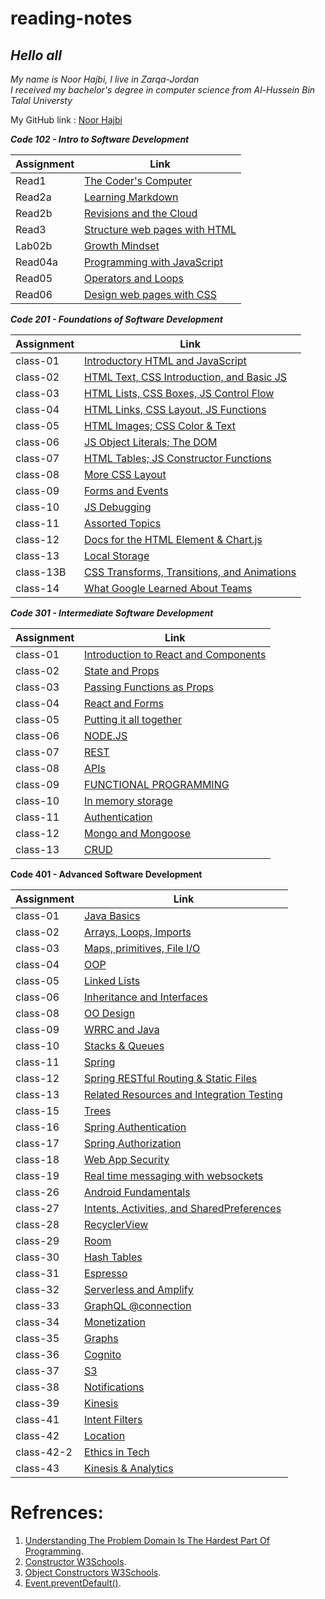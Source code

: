 # reading-notes


## *Hello all*

*My name is Noor Hajbi, I live in Zarqa-Jordan*  
*I received my bachelor's degree in computer science from Al-Hussein Bin Talal Universty*  

My GitHub link : [Noor Hajbi](https://github.com/NoorHajbi)

***Code 102 - Intro to Software Development***

| Assignment |             Link                             |
| -----------|----------------------------------------------|
|  Read1     | [The Coder's Computer](102/read1.md)         |
|  Read2a    | [Learning Markdown](102/read02a.md)          |
|  Read2b    | [Revisions and the Cloud](102/read02b.md)    |
|  Read3     | [Structure web pages with HTML](102/read3.md)|
|  Lab02b    | [Growth Mindset](102/lab02b.md)              |
|  Read04a   | [Programming with JavaScript](102/read04a.md)|
|  Read05    | [Operators and Loops](102/read05.md)         |
|  Read06    | [Design web pages with CSS](102/read06.md)   |  
  
***Code 201 - Foundations of Software Development***  

| Assignment |             Link                                              |
| -----------|---------------------------------------------------------------|
|  class-01  |[Introductory HTML and JavaScript](201/class-01.md)            |
|  class-02  |[HTML Text, CSS Introduction, and Basic JS](201/class-02.md)   |
|  class-03  |[HTML Lists, CSS Boxes, JS Control Flow](201/class-03.md)      |
|  class-04  |[HTML Links, CSS Layout, JS Functions](201/class-04.md)        |
|  class-05  |[HTML Images; CSS Color & Text](201/class-05.md)               |
|  class-06  |[JS Object Literals; The DOM](201/class-06.md)                 |
|  class-07  |[HTML Tables; JS Constructor Functions](201/class-07.md)       |
|  class-08  |[           More CSS Layout   ](201/class-08.md)               |
|  class-09  |[           Forms and Events  ](201/class-09.md)               |
|  class-10  |[           JS Debugging      ](201/class-10.md)               |
|  class-11  |[           Assorted Topics   ](201/class-11.md)               |
|  class-12  |[Docs for the HTML Element & Chart.js](201/class-12.md)        |
|  class-13  |[        Local Storage        ](201/class-13.md)               |
| class-13B  |[CSS Transforms, Transitions, and Animations](201/class-13b.md)|
|  class-14  |[What Google Learned About Teams](201/class-14.md)             |

   
***Code 301 - Intermediate Software Development***   
 

| Assignment |             Link                                          |
| -----------|-----------------------------------------------------------|
|  class-01  |[Introduction to React and Components](301/class01.md)     |
|  class-02  |[State and Props](301/class02.md)                          |
|  class-03  |[Passing Functions as Props](301/class03.md)               |
|  class-04  |[React and Forms](301/class04.md)                          |
|  class-05  |[Putting it all together](301/class05.md)                  |
|  class-06  |[NODE.JS](301/class06.md)                                  |
|  class-07  |[REST](301/class07.md)                                     |
|  class-08  |[APIs](301/class08.md)                                     |
|  class-09  |[FUNCTIONAL PROGRAMMING](301/class09.md)                   |
|  class-10  |[In memory storage](301/class10.md)                        |
|  class-11  |[Authentication](301/class11.md)                           |
|  class-12  |[Mongo and Mongoose](301/class12.md)                       |   
|  class-13  |[CRUD](301/class13.md)                                     |   

**Code 401 - Advanced Software Development**  
   
| Assignment |             Link                                          |
| -----------|-----------------------------------------------------------|
|  class-01  | [Java Basics](401/class01.md)                             |  
|  class-02  | [Arrays, Loops, Imports](401/class02.md)                  | 
|  class-03  | [Maps, primitives, File I/O](401/class03.md)              |   
|  class-04  | [OOP](401/class04.md)                                     |   
|  class-05  | [Linked Lists](401/class05.md)                            |   
|  class-06  | [Inheritance and Interfaces](401/class06.md)              |  
|  class-08  | [OO Design](401/class08.md)              | 
|  class-09  | [WRRC and Java](401/class09.md)              | 
|  class-10  | [Stacks & Queues](401/class10.md)              | 
|  class-11  | [Spring](401/class11.md)              | 
|  class-12  | [Spring RESTful Routing & Static Files](401/class12.md)| 
|  class-13  | [Related Resources and Integration Testing](401/class13.md)| 
|  class-15  | [Trees](401/class15.md)|
|  class-16  | [Spring Authentication](401/class16.md)|
|  class-17  | [Spring Authorization](401/class17.md)|
|  class-18  | [Web App Security](401/class18.md)|
|  class-19  | [Real time messaging with websockets](401/class19.md)|
|  class-26 | [Android Fundamentals](401/class26.md)|
|  class-27 | [Intents, Activities, and SharedPreferences](401/class27.md)|
|  class-28 | [RecyclerView](401/class28.md)|
|  class-29 | [Room](401/class29.md)|
|  class-30 | [Hash Tables](401/class30.md)|
|  class-31 | [Espresso](401/class31.md)|
|  class-32 | [Serverless and Amplify](401/class32.md)|
|  class-33 | [GraphQL @connection](401/class33.md)|
|  class-34 | [Monetization](401/class34.md)|
|  class-35 | [Graphs](401/class35.md)|
|  class-36 | [Cognito](401/class36.md)|
|  class-37 | [S3](401/class37.md)|
|  class-38 | [Notifications](401/class38.md)|
|  class-39 | [Kinesis](401/class39.md)|
|  class-41 | [Intent Filters](401/class41.md)|
|  class-42 | [Location](401/class42.md)|
|  class-42-2 | [Ethics in Tech](401/class42-2.md)|
|  class-43 | [Kinesis & Analytics](401/class39.md)|





# Refrences:
1. [Understanding The Problem Domain Is The Hardest Part Of Programming](https://simpleprogrammer.com/understanding-the-problem-domain-is-the-hardest-part-of-programming).
2. [Constructor W3Schools](https://www.w3schools.com/jsref/jsref_constructor_class.asp).
3. [Object Constructors W3Schools](https://www.w3schools.com/js/js_object_constructors.asp).
4. [Event.preventDefault()](https://developer.mozilla.org/en-US/docs/Web/API/Event/preventDefault).
